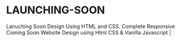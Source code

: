 # LAUNCHING-SOON
Lanuching Soon Design Using HTML and CSS. Complete Responsive Coming Soon Website Design using Html CSS &amp; Vanilla Javascript |
